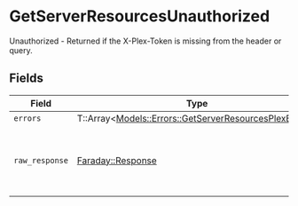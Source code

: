 # GetServerResourcesUnauthorized

Unauthorized - Returned if the X-Plex-Token is missing from the header or query.


## Fields

| Field                                                                                                         | Type                                                                                                          | Required                                                                                                      | Description                                                                                                   |
| ------------------------------------------------------------------------------------------------------------- | ------------------------------------------------------------------------------------------------------------- | ------------------------------------------------------------------------------------------------------------- | ------------------------------------------------------------------------------------------------------------- |
| `errors`                                                                                                      | T::Array<[Models::Errors::GetServerResourcesPlexErrors](../../models/errors/getserverresourcesplexerrors.md)> | :heavy_minus_sign:                                                                                            | N/A                                                                                                           |
| `raw_response`                                                                                                | [Faraday::Response](https://www.rubydoc.info/gems/faraday/Faraday/Response)                                   | :heavy_minus_sign:                                                                                            | Raw HTTP response; suitable for custom response parsing                                                       |